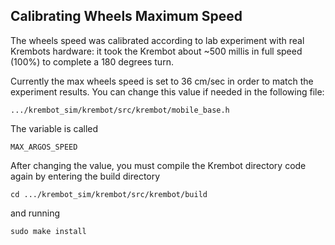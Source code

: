 ## Calibrating Wheels Maximum Speed
The wheels speed was calibrated according to lab experiment with real Krembots hardware: it took the Krembot about ~500 millis in full speed (100%) to complete a 180 degrees turn.

Currently the max wheels speed is set to 36 cm/sec in order to match the experiment results.
You can change this value if needed in the following file:

```
.../krembot_sim/krembot/src/krembot/mobile_base.h
```

The variable is called 

```
MAX_ARGOS_SPEED
```

After changing the value, you must compile the Krembot directory code again by entering the build directory
```
cd .../krembot_sim/krembot/src/krembot/build
```

and running 
```
sudo make install 
```


